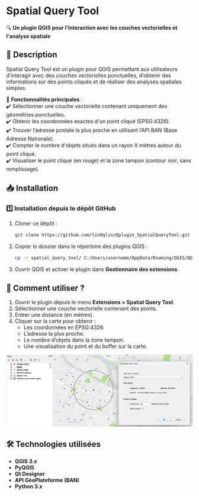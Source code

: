 # **Spatial Query Tool**
🔍 **Un plugin QGIS pour l'interaction avec les couches vectorielles et l'analyse spatiale**  

## **📖 Description**
Spatial Query Tool est un plugin pour QGIS permettant aux utilisateurs d’interagir avec des couches vectorielles ponctuelles, d’obtenir des informations sur des points cliqués et de réaliser des analyses spatiales simples.  

🚀 **Fonctionnalités principales** :  
✔️ Sélectionner une couche vectorielle contenant uniquement des géométries ponctuelles.  
✔️ Obtenir les coordonnées exactes d'un point cliqué (EPSG:4326).  
✔️ Trouver l’adresse postale la plus proche en utilisant l’API BAN (Base Adresse Nationale).  
✔️ Compter le nombre d'objets situés dans un rayon X mètres autour du point cliqué.  
✔️ Visualiser le point cliqué (en rouge) et la zone tampon (contour noir, sans remplissage).  


## **📥 Installation**
### **1️⃣ Installation depuis le dépôt GitHub**
1. Cloner ce dépôt :  
   ```bash
   git clone https://github.com/lin0qlin/Qplugin_SpatialQueryTool.git
   ```
2. Copier le dossier dans le répertoire des plugins QGIS :  
   ```bash
   cp -r spatial_query_tool/ C:/Users/username/AppData/Roaming/QGIS/QGIS3/profiles/default/python/plugins/
   ```
3. Ouvrir QGIS et activer le plugin dans **Gestionnaire des extensions**.  


## **🎯 Comment utiliser ?**
1. Ouvrir le plugin depuis le menu **Extensions > Spatial Query Tool**.  
2. Sélectionner une couche vectorielle contenant des points.  
3. Entrer une distance (en mètres).
4. Cliquer sur la carte pour obtenir :  
   - Les coordonnées en EPSG:4326.  
   - L’adresse la plus proche.  
   - Le nombre d’objets dans la zone tampon.  
   - Une visualisation du point et du buffer sur la carte.

![Aperçu du plugin](./readme_figure.png)



## **🛠 Technologies utilisées**
- **QGIS 3.x**
- **PyQGIS**
- **Qt Designer**
- **API GéoPlateforme (BAN)**
- **Python 3.x**